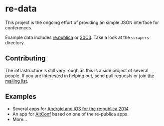 # re-data

This project is the ongoing effort of providing an simple JSON interface for conferences. 

Example data includes [re:publica](http://re-publica.de) or [30C3](http://events.ccc.de/congress/2013). Take a look at the `scrapers` directory.

## Contributing 

The infrastructure is still very rough as this is a side project of several people. If you are interested in helping out, send pull requests or join [the mailing list](https://lists.netzguerilla.net/mailman/listinfo/redata).

## Examples

- Several apps for [Android and iOS for the re:publica 2014](http://14.re-publica.de/session/developed-republica-apps-2014)
- An app for [AltConf](https://itunes.apple.com/us/app/id881934035) based on one of the re-publica apps.
- More…
